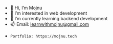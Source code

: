 - 👋 Hi, I’m Mojnu
- 👀 I’m interested in web development
- 🌱 I’m currently learning backend development
- 📫 Email: learnwithmojnu@gmail.com
-     Portfolio: https://mojnu.tech

<!---
farooq365/farooq365 is a ✨ special ✨ repository because its `README.md` (this file) appears on your GitHub profile.
You can click the Preview link to take a look at your changes.
--->
